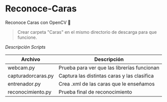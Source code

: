 # Reconoce-Caras
Reconoce Caras con OpenCV :monocle_face:


> Crear carpeta "Caras" en el mismo directorio de descarga para que funcione.
 
 
*Descripción Scripts*

|Archivo|Descripción|
|---|---|
|webcam.py|Prueba para ver que las librerías funcionan| 
|capturadorcaras.py|Captura las distintas caras y las clasifica|
|entrenador.py|Crea .xml de las caras que le enseñamos|
|reconocimiento.py|Prueba final de reconocimiento|
